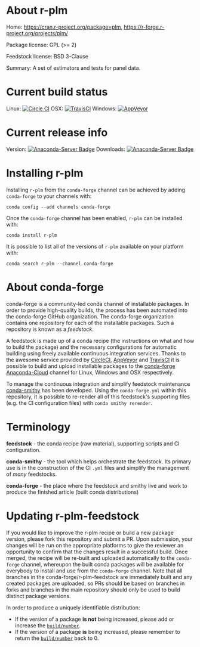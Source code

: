 About r-plm
===========

Home: https://cran.r-project.org/package=plm, https://r-forge.r-project.org/projects/plm/

Package license: GPL (>= 2)

Feedstock license: BSD 3-Clause

Summary: A set of estimators and tests for panel data.



Current build status
====================

Linux: [![Circle CI](https://circleci.com/gh/conda-forge/r-plm-feedstock.svg?style=shield)](https://circleci.com/gh/conda-forge/r-plm-feedstock)
OSX: [![TravisCI](https://travis-ci.org/conda-forge/r-plm-feedstock.svg?branch=master)](https://travis-ci.org/conda-forge/r-plm-feedstock)
Windows: [![AppVeyor](https://ci.appveyor.com/api/projects/status/github/conda-forge/r-plm-feedstock?svg=True)](https://ci.appveyor.com/project/conda-forge/r-plm-feedstock/branch/master)

Current release info
====================
Version: [![Anaconda-Server Badge](https://anaconda.org/conda-forge/r-plm/badges/version.svg)](https://anaconda.org/conda-forge/r-plm)
Downloads: [![Anaconda-Server Badge](https://anaconda.org/conda-forge/r-plm/badges/downloads.svg)](https://anaconda.org/conda-forge/r-plm)

Installing r-plm
================

Installing `r-plm` from the `conda-forge` channel can be achieved by adding `conda-forge` to your channels with:

```
conda config --add channels conda-forge
```

Once the `conda-forge` channel has been enabled, `r-plm` can be installed with:

```
conda install r-plm
```

It is possible to list all of the versions of `r-plm` available on your platform with:

```
conda search r-plm --channel conda-forge
```


About conda-forge
=================

conda-forge is a community-led conda channel of installable packages.
In order to provide high-quality builds, the process has been automated into the
conda-forge GitHub organization. The conda-forge organization contains one repository
for each of the installable packages. Such a repository is known as a *feedstock*.

A feedstock is made up of a conda recipe (the instructions on what and how to build
the package) and the necessary configurations for automatic building using freely
available continuous integration services. Thanks to the awesome service provided by
[CircleCI](https://circleci.com/), [AppVeyor](http://www.appveyor.com/)
and [TravisCI](https://travis-ci.org/) it is possible to build and upload installable
packages to the [conda-forge](https://anaconda.org/conda-forge)
[Anaconda-Cloud](http://docs.anaconda.org/) channel for Linux, Windows and OSX respectively.

To manage the continuous integration and simplify feedstock maintenance
[conda-smithy](http://github.com/conda-forge/conda-smithy) has been developed.
Using the ``conda-forge.yml`` within this repository, it is possible to re-render all of
this feedstock's supporting files (e.g. the CI configuration files) with ``conda smithy rerender``.


Terminology
===========

**feedstock** - the conda recipe (raw material), supporting scripts and CI configuration.

**conda-smithy** - the tool which helps orchestrate the feedstock.
                   Its primary use is in the construction of the CI ``.yml`` files
                   and simplify the management of *many* feedstocks.

**conda-forge** - the place where the feedstock and smithy live and work to
                  produce the finished article (built conda distributions)


Updating r-plm-feedstock
========================

If you would like to improve the r-plm recipe or build a new
package version, please fork this repository and submit a PR. Upon submission,
your changes will be run on the appropriate platforms to give the reviewer an
opportunity to confirm that the changes result in a successful build. Once
merged, the recipe will be re-built and uploaded automatically to the
`conda-forge` channel, whereupon the built conda packages will be available for
everybody to install and use from the `conda-forge` channel.
Note that all branches in the conda-forge/r-plm-feedstock are
immediately built and any created packages are uploaded, so PRs should be based
on branches in forks and branches in the main repository should only be used to
build distinct package versions.

In order to produce a uniquely identifiable distribution:
 * If the version of a package **is not** being increased, please add or increase
   the [``build/number``](http://conda.pydata.org/docs/building/meta-yaml.html#build-number-and-string).
 * If the version of a package **is** being increased, please remember to return
   the [``build/number``](http://conda.pydata.org/docs/building/meta-yaml.html#build-number-and-string)
   back to 0.
